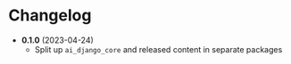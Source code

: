 # Changelog

* **0.1.0** (2023-04-24)
  * Split up `ai_django_core` and released content in separate packages 
